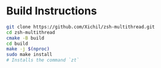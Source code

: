 # Build Instructions
```zsh
git clone https://github.com/Xichil/zsh-multithread.git
cd zsh-multithread
cmake -B build
cd build
make -j $(nproc)
sudo make install
# Installs the command `zt`
```

